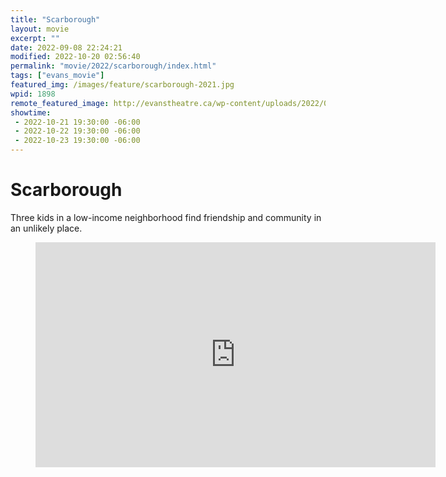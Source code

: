 ```yaml
---
title: "Scarborough"
layout: movie
excerpt: ""
date: 2022-09-08 22:24:21
modified: 2022-10-20 02:56:40
permalink: "movie/2022/scarborough/index.html"
tags: ["evans_movie"]
featured_img: /images/feature/scarborough-2021.jpg
wpid: 1898
remote_featured_image: http://evanstheatre.ca/wp-content/uploads/2022/09/scarborough-2021.jpg
showtime: 
 - 2022-10-21 19:30:00 -06:00
 - 2022-10-22 19:30:00 -06:00
 - 2022-10-23 19:30:00 -06:00
---
```


# Scarborough

Three kids in a low-income neighborhood find friendship and community in an unlikely place.

<figure class="wp-block-embed is-type-video is-provider-youtube wp-block-embed-youtube wp-embed-aspect-16-9 wp-has-aspect-ratio"><div class="wp-block-embed__wrapper"><span class="embed-youtube" style="text-align:center; display: block;"><iframe allowfullscreen="true" class="youtube-player" height="360" loading="lazy" sandbox="allow-scripts allow-same-origin allow-popups allow-presentation" src="https://www.youtube.com/embed/5mX1SKWuQg0?version=3&rel=1&showsearch=0&showinfo=1&iv_load_policy=1&fs=1&hl=en-US&autohide=2&wmode=transparent" style="border:0;" width="640"></iframe></span></div></figure>